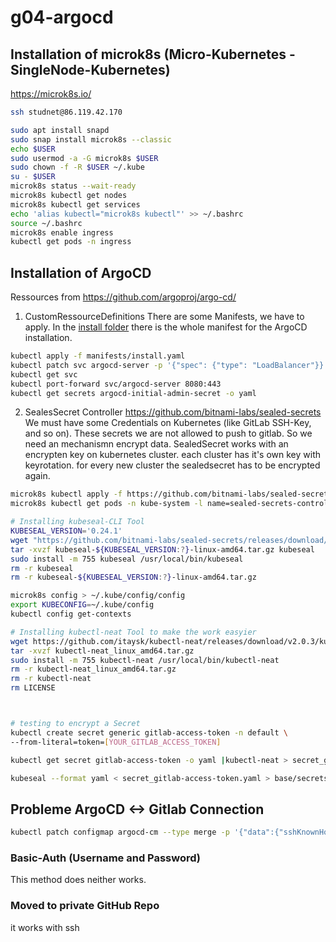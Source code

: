 # g04-argocd

## Installation of microk8s (Micro-Kubernetes - SingleNode-Kubernetes)
https://microk8s.io/
```bash
ssh studnet@86.119.42.170

sudo apt install snapd
sudo snap install microk8s --classic
echo $USER
sudo usermod -a -G microk8s $USER
sudo chown -f -R $USER ~/.kube
su - $USER
microk8s status --wait-ready
microk8s kubectl get nodes
microk8s kubectl get services
echo 'alias kubectl="microk8s kubectl"' >> ~/.bashrc
source ~/.bashrc
microk8s enable ingress
kubectl get pods -n ingress
```




## Installation of ArgoCD
Ressources from https://github.com/argoproj/argo-cd/

1. CustomRessourceDefinitions
There are some Manifests, we have to apply. 
In the [install folder](./install/) there is the whole manifest for the ArgoCD installation.
```bash
kubectl apply -f manifests/install.yaml
kubectl patch svc argocd-server -p '{"spec": {"type": "LoadBalancer"}}'
kubectl get svc 
kubectl port-forward svc/argocd-server 8080:443
kubectl get secrets argocd-initial-admin-secret -o yaml
```

2. SealesSecret Controller
https://github.com/bitnami-labs/sealed-secrets
We must have some Credentials on Kubernetes (like GitLab SSH-Key, and so on). These secrets we are not allowed to push to gitlab. So we need an mechanismn encrypt data.
SealedSecret works with an encrypten key on kubernetes cluster. each cluster has it's own key with keyrotation. for every new cluster the sealedsecret has to be encrypted again. 
```bash
microk8s kubectl apply -f https://github.com/bitnami-labs/sealed-secrets/releases/download/v0.24.1/controller.yaml
microk8s kubectl get pods -n kube-system -l name=sealed-secrets-controller

# Installing kubeseal-CLI Tool
KUBESEAL_VERSION='0.24.1'
wget "https://github.com/bitnami-labs/sealed-secrets/releases/download/v${KUBESEAL_VERSION:?}/kubeseal-${KUBESEAL_VERSION:?}-linux-amd64.tar.gz"
tar -xvzf kubeseal-${KUBESEAL_VERSION:?}-linux-amd64.tar.gz kubeseal
sudo install -m 755 kubeseal /usr/local/bin/kubeseal
rm -r kubeseal
rm -r kubeseal-${KUBESEAL_VERSION:?}-linux-amd64.tar.gz

microk8s config > ~/.kube/config/config
export KUBECONFIG=~/.kube/config
kubectl config get-contexts

# Installing kubectl-neat Tool to make the work easyier
wget https://github.com/itaysk/kubectl-neat/releases/download/v2.0.3/kubectl-neat_linux_amd64.tar.gz
tar -xvzf kubectl-neat_linux_amd64.tar.gz
sudo install -m 755 kubectl-neat /usr/local/bin/kubectl-neat
rm -r kubectl-neat_linux_amd64.tar.gz
rm -r kubectl-neat
rm LICENSE



# testing to encrypt a Secret
kubectl create secret generic gitlab-access-token -n default \
--from-literal=token=[YOUR_GITLAB_ACCESS_TOKEN]

kubectl get secret gitlab-access-token -o yaml |kubectl-neat > secret_gitlab-access-token.yaml

kubeseal --format yaml < secret_gitlab-access-token.yaml > base/secrets/sealedsecret_gitlab-access-token.yaml

```

## Probleme ArgoCD <-> Gitlab Connection
```bash
kubectl patch configmap argocd-cm --type merge -p '{"data":{"sshKnownHosts.data": "ecdsa-sha2-nistp256 AAAAE2VjZHNhLXNoYTItbmlzdHAyNTYAAAAIbmlzdHAyNTYAAABBBMOoW91G9wYGGHS1A3jKX9S3tgLifxGreSjmAxnV2zUc1wDEcsnyexJ83GgGPlLfhHkf9UhEUL3v89CxgKiZB0M= \n"}}'

```
### Basic-Auth (Username and Password)
This method does neither works.

### Moved to private GitHub Repo
it works with ssh